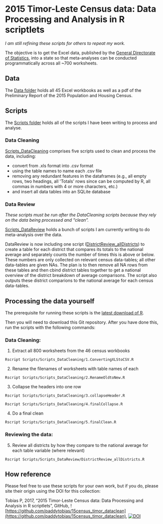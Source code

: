 # 2015 Timor-Leste Census data: Data Processing and Analysis in R scriptlets

*I am still refining these scripts for others to repeat my work.* 


The objective is to get the Excel data, published by the [General Directorate of Statistics](http://www.statistics.gov.tl/category/publications/census-publications/2015-census-publications/), into a state so that meta-analyses can be conducted programmatically across all ~700 worksheets. 

## Data
The [Data folder](https://github.com/paddytobias/15census_timor_dataclean/tree/master/data) holds all 45 Excel workbooks as well as a pdf of the Preliminary Report of the 2015 Population and Housing Census.

## Scripts

The [Scripts folder](https://github.com/paddytobias/15census_timor_dataclean/tree/master/Scripts) holds all of the scripts I have been writing to process and analyse.

### Data Cleaning
[Scripts_DataCleaning](https://github.com/paddytobias/15census_timor_dataclean/tree/master/Scripts/Scripts_DataCleaning) comprises five scripts used to clean and process the data, including:
* convert from .xls format into .csv format
* using the table names to name each .csv file
* removing any redundant features in the dataframes (e.g., all empty rows, two headings, all 'Totals' rows since can be computed by R, all commas in numbers with 4 or more characters, etc.)
* and insert all data tables into an SQLite database

### Data Review
*These scripts must be run after the DataCleaning scripts because they rely on the data being processed and “clean”.* 

[Scripts_DataReview](https://github.com/paddytobias/15census_timor_dataclean/tree/master/Scripts/Scripts_DataReview) holds a bunch of scripts I am currently writing to do meta-analysis over the data. 

DataReview is now including one script ([DistrictReview_allDistricts](https://github.com/paddytobias/15census_timor_dataclean/blob/master/Scripts/Scripts_DataReview/DistrictReview_allDistricts.R)) to create a table for each district that compares its totals to the national average and separately counts the number of times this is above or below. These numbers are only collected on relevant census data-tables; all other data-tables are given NAs. The plan is to then remove all NA rows from these tables and then cbind district tables together to get a national overview of the district breakdown of average comparisons. The script also outputs these district comparions to the national average for each census data-tables.


## Processing the data yourself

The prerequisite for running these scripts is the [latest download of R](https://cran.r-project.org/mirrors.html).

Then you will need to download this Git repository. After you have done this, run the scripts with the following commands:

### Data Cleaning: 
1. Extract all 800 worksheets from the 46 census workbooks

`Rscript Scripts/Scripts_DataCleaning/1.ConvertingXLStoCSV.R`

2. Rename the filenames of worksheets with table names of each

`Rscript Scripts/Scripts_DataCleaning/2.RenameOldtoNew.R`

3. Collapse the headers into one row

`Rscript Scripts/Scripts_DataCleaning/3.collapseHeader.R`

`Rscript Scripts/Scripts_DataCleaning/4.finalCollapse.R`

4. Do a final clean

`Rscript Scripts/Scripts_DataCleaning/5.finalClean.R`

### Reviewing the data:
 
5. Review all districts by how they compare to the national average for each table variable (where relevant)

`Rscript Scripts/Scripts_DataReview/DistrictReview_allDistricts.R`

## How reference

Please feel free to use these scripts for your own work, but if you do, please site their origin using the DOI for this collection:

Tobias P, 2017, “2015 Timor-Leste Census data: Data Processing and Analysis in R scriptlets”, GitHub, ![https://github.com/paddytobias/15census_timor_dataclean](https://github.com/paddytobias/15census_timor_dataclean), 
[![DOI](https://zenodo.org/badge/96260480.svg)](https://zenodo.org/badge/latestdoi/96260480)


